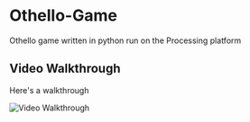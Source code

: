 # Othello-Game
Othello game written in python run on the Processing platform

## Video Walkthrough

Here's a walkthrough

<img src='Pacman.gif' title='Video Walkthrough' width='' alt='Video Walkthrough' />
